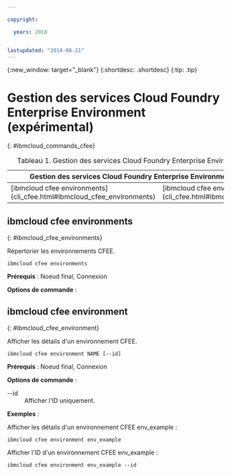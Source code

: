 ```yaml
---

copyright:

  years: 2018


lastupdated: "2018-08-21"
---
```


{:new_window: target="_blank"}
{:shortdesc: .shortdesc}
{:tip: .tip}

# Gestion des services Cloud Foundry Enterprise Environment (expérimental)
{: #ibmcloud_commands_cfee}

<table summary="Gestion des services Cloud Foundry Enterprise Environment (expérimental)">
<caption>Tableau 1. Gestion des services Cloud Foundry Enterprise Environment (expérimental)</caption>
 <thead>
 <th colspan="5">Gestion des services Cloud Foundry Enterprise Environment (expérimental)</th>
 </thead>
 <tbody>
 <tr>
 <td>[ibmcloud cfee environments](cli_cfee.html#ibmcloud_cfee_environments)</td>
 <td>[ibmcloud cfee environment](cli_cfee.html#ibmcloud_cfee_environment)</td>
 </tr>
 </tbody>
 </table>

 ## ibmcloud cfee environments
{: #ibmcloud_cfee_environments}

Répertorier les environnements CFEE.

```
ibmcloud cfee environments
```

<strong>Prérequis</strong> : Noeud final, Connexion

<strong>Options de commande</strong> :

## ibmcloud cfee environment
{: #ibmcloud_cfee_environment}

Afficher les détails d'un environnement CFEE.

```
ibmcloud cfee environment NAME [--id]
```

<strong>Prérequis</strong> : Noeud final, Connexion

<strong>Options de commande</strong> :
  <dl>
   <dt>--id</dt>
   <dd>Afficher l'ID uniquement.</dd>
  </dl>

<strong>Exemples</strong> :

Afficher les détails d'un environnement CFEE env_example :

```
ibmcloud cfee environment env_example
```

Afficher l'ID d'un environnement CFEE env_example :

```
ibmcloud cfee environment env_example --id
```
